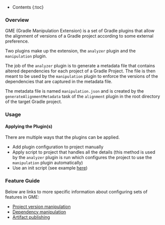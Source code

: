 ---
---

* Contents
{:toc}

### Overview

GME (Gradle Manipulation Extension) is a set of Gradle plugins that allow the alignment of versions of a Gradle project according to some external preference.

Two plugins make up the extension, the `analyzer` plugin and the `manipulation` plugin.

The job of the `analyzer` plugin is to generate a metadata file that contains altered dependencies for each project of a Gradle Project.
The file is then meant to be used by the `manipulation` plugin to enforce the versions of the dependencies that are captured in the metadata file.

The metadata file is named `manipulation.json` and is created by the `generateAlignmentMetadata` task of the `alignment` plugin in the root directory of the target Gradle project.

### Usage

#### Applying the Plugin(s)

There are multiple ways that the plugins can be applied.

* Add plugin configuration to project manually 
* Apply script to project that handles all the details (this method is used by the `analyzer` plugin is run which configures the project to use the `manipulation` plugin automatically)
* Use an init script (see example [here](https://github.com/project-ncl/gradle-manipulator#testing-on-a-real-project))

### Feature Guide

Below are links to more specific information about configuring sets of features in GME:

* [Project version manipulation](guide/project-version-manip.html)
* [Dependency manipulation](guide/dep-manip.html)
* [Artifact publishing](guide/artifact-publishing.html)
